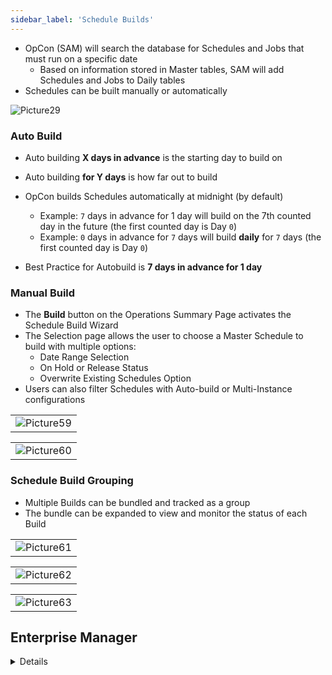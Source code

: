 ```yaml
---
sidebar_label: 'Schedule Builds'
---
```


* OpCon (SAM) will search the database for Schedules and Jobs that must run on a specific date
  * Based on information stored in Master tables, SAM will add Schedules and Jobs to Daily tables
* Schedules can be built manually or automatically

![Picture29](../static/imgbasic/Picture29.png)

### Auto Build

* Auto building **X days in advance** is the starting day to build on
* Auto building **for Y days** is how far out to build
* OpCon builds Schedules automatically at midnight (by default)
  * Example: ```7``` days in advance for 1 day will build on the 7th counted day in the future (the first counted day is Day ```0```)
  * Example: ```0``` days in advance for ```7``` days will build **daily** for ```7``` days (the first counted day is Day ```0```)

* Best Practice for Autobuild is **7 days in advance for 1 day**

### Manual Build

* The **Build** button on the Operations Summary Page activates the Schedule Build Wizard
* The Selection page allows the user to choose a Master Schedule to build with multiple options:
  * Date Range Selection
  * On Hold or Release Status
  * Overwrite Existing Schedules Option
* Users can also filter Schedules with Auto-build or Multi-Instance configurations

||
|---|
|![Picture59](../static/imgbasic/Picture59.png)|

||
|---|
|![Picture60](../static/imgbasic/Picture60.png)|
 

### Schedule Build Grouping

* Multiple Builds can be bundled and tracked as a group
* The bundle can be expanded to view and monitor the status of each Build

||
|---|
|![Picture61](../static/imgbasic/Picture61.png)|

||
|---| 
|![Picture62](../static/imgbasic/Picture62.png)|

||
|---|
|![Picture63](../static/imgbasic/Picture63.png)|

## Enterprise Manager

<details>

#### Autobuild

##### Autobuild Example 1:

||
|---|
|![Picture30](../static/imgbasic/Picture30.png)|

##### Autobuild Example 2:

||
|---|
|![Picture31](../static/imgbasic/Picture31.png)|

#### Manual Build

* The **Build Schedules** screen contains a list of Schedules to build, all information needed to build a Schedule, and a Build Results list

||
|---|
|![Picture32](../static/imgbasic/Picture32.png)|

</details>